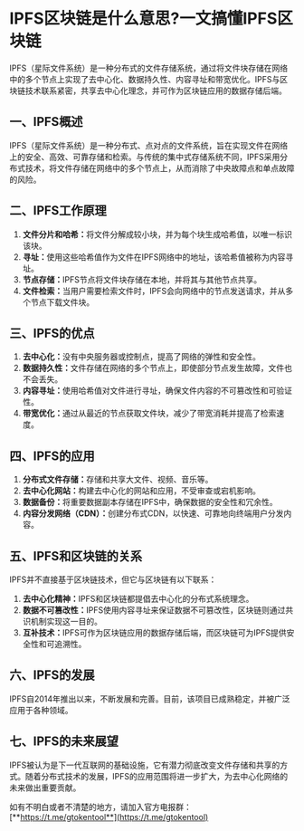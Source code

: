 # IPFS区块链是什么意思?一文搞懂IPFS区块链

IPFS（星际文件系统）是一种分布式的文件存储系统，通过将文件块存储在网络中的多个节点上实现了去中心化、数据持久性、内容寻址和带宽优化。IPFS与区块链技术联系紧密，共享去中心化理念，并可作为区块链应用的数据存储后端。

## 一、IPFS概述

IPFS（星际文件系统）是一种分布式、点对点的文件系统，旨在实现文件在网络上的安全、高效、可靠存储和检索。与传统的集中式存储系统不同，IPFS采用分布式技术，将文件存储在网络中的多个节点上，从而消除了中央故障点和单点故障的风险。

## 二、IPFS工作原理

1. **文件分片和哈希：**&#x5C06;文件分解成较小块，并为每个块生成哈希值，以唯一标识该块。
2. **寻址：**&#x4F7F;用这些哈希值作为文件在IPFS网络中的地址，该哈希值被称为内容寻址。
3. **节点存储：**&#x49;PFS节点将文件块存储在本地，并将其与其他节点共享。
4. **文件检索：**&#x5F53;用户需要检索文件时，IPFS会向网络中的节点发送请求，并从多个节点下载文件块。

## 三、IPFS的优点

1. **去中心化：**&#x6CA1;有中央服务器或控制点，提高了网络的弹性和安全性。
2. **数据持久性：**&#x6587;件存储在网络的多个节点上，即使部分节点发生故障，文件也不会丢失。
3. **内容寻址：**&#x4F7F;用哈希值对文件进行寻址，确保文件内容的不可篡改性和可验证性。
4. **带宽优化：**&#x901A;过从最近的节点获取文件块，减少了带宽消耗并提高了检索速度。

## 四、IPFS的应用

1. **分布式文件存储：**&#x5B58;储和共享大文件、视频、音乐等。
2. **去中心化网站：**&#x6784;建去中心化的网站和应用，不受审查或宕机影响。
3. **数据备份：**&#x5C06;重要数据副本存储在IPFS中，确保数据的安全性和冗余性。
4. **内容分发网络（CDN）：**&#x521B;建分布式CDN，以快速、可靠地向终端用户分发内容。

## 五、IPFS和区块链的关系

IPFS并不直接基于区块链技术，但它与区块链有以下联系：

1. **去中心化精神：**&#x49;PFS和区块链都提倡去中心化的分布式系统理念。
2. **数据不可篡改性：**&#x49;PFS使用内容寻址来保证数据不可篡改性，区块链则通过共识机制实现这一目的。
3. **互补技术：**&#x49;PFS可作为区块链应用的数据存储后端，而区块链可为IPFS提供安全性和可追溯性。

## 六、IPFS的发展

IPFS自2014年推出以来，不断发展和完善。目前，该项目已成熟稳定，并被广泛应用于各种领域。

## 七、IPFS的未来展望

IPFS被认为是下一代互联网的基础设施，它有潜力彻底改变文件存储和共享的方式。随着分布式技术的发展，IPFS的应用范围将进一步扩大，为去中心化网络的未来做出重要贡献。

如有不明白或者不清楚的地方，请加入官方电报群：[**https://t.me/gtokentool**](https://t.me/gtokentool)
